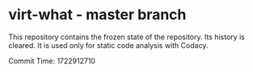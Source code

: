 # virt-what - master branch

This repository contains the frozen state of the repository.
Its history is cleared. It is used only for static code
analysis with Codacy.

Commit Time: 1722912710